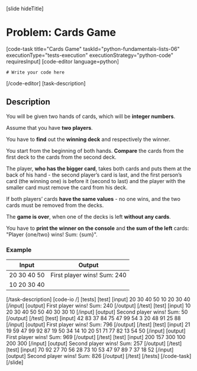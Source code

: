 [slide hideTitle]
# Problem: Cards Game
[code-task title="Cards Game" taskId="python-fundamentals-lists-06" executionType="tests-execution" executionStrategy="python-code" requiresInput]
[code-editor language=python]
```
# Write your code here
```
[/code-editor]
[task-description]
## Description
You will be given two hands of cards, which will be **integer numbers**.

Assume that you have **two players**.

You have to **find** out the **winning deck** and respectively the winner.

You start from the beginning of both hands. **Compare** the cards from the first deck to the cards from the second deck. 

The player, **who has the bigger card**, takes both cards and puts them at the back of his hand - the second player’s card is last, and the first person’s card (the winning one) is before it (second to last) and the player with the smaller card must remove the card from his deck. 

If both players’ cards **have the same values** - no one wins, and the two cards must be removed from the decks. 

The **game is over**, when one of the decks is left **without any cards**. 

You have to **print the winner on the console** and **the sum of the left** cards: "Player \{one/two\} wins! Sum: \{sum\}".

### Example
| **Input** | **Output** |
| --- | --- |
| 20 30 40 50  | First player wins! Sum: 240 |
| 10 20 30 40 | |

[/task-description]
[code-io /]
[tests]
[test]
[input]
20 30 40 50
10 20 30 40
[/input]
[output]
First player wins! Sum: 240
[/output]
[/test]
[test]
[input]
10 20 30 40 50
50 40 30 30 10
[/input]
[output]
Second player wins! Sum: 50
[/output]
[/test]
[test]
[input]
42 83 37 84 75 47 99
54 3 20 48 91 25 88
[/input]
[output]
First player wins! Sum: 796
[/output]
[/test]
[test]
[input]
21 19 59 47 99 92 87 19 50 34
14 10 20 51 71 77 82 13 54 50
[/input]
[output]
First player wins! Sum: 969
[/output]
[/test]
[test]
[input]
200 157 300
100 200 300
[/input]
[output]
Second player wins! Sum: 257
[/output]
[/test]
[test]
[input]
70 92 27 70 56 28 73 10
53 47 97 89 7 37 18 52
[/input]
[output]
Second player wins! Sum: 826
[/output]
[/test]
[/tests]
[/code-task]
[/slide]